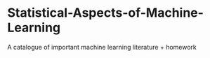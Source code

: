 # Statistical-Aspects-of-Machine-Learning
A catalogue of important machine learning literature + homework
